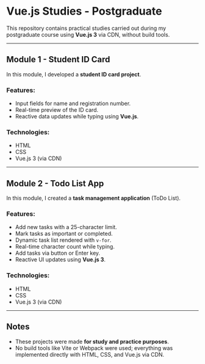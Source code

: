 # Vue.js Studies - Postgraduate

This repository contains practical studies carried out during my postgraduate course using **Vue.js 3** via CDN, without build tools.

---

## Module 1 - Student ID Card

In this module, I developed a **student ID card project**.

### Features:
- Input fields for name and registration number.
- Real-time preview of the ID card.
- Reactive data updates while typing using **Vue.js**.

### Technologies:
- HTML
- CSS
- Vue.js 3 (via CDN)

---

## Module 2 - Todo List App

In this module, I created a **task management application** (ToDo List).

### Features:
- Add new tasks with a 25-character limit.
- Mark tasks as important or completed.
- Dynamic task list rendered with `v-for`.
- Real-time character count while typing.
- Add tasks via button or Enter key.
- Reactive UI updates using **Vue.js 3**.

### Technologies:
- HTML
- CSS
- Vue.js 3 (via CDN)

---

## Notes

- These projects were made **for study and practice purposes**.
- No build tools like Vite or Webpack were used; everything was implemented directly with HTML, CSS, and Vue.js via CDN.
